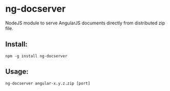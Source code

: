 ng-docserver
============

NodeJS module to serve AngularJS documents directly from distributed zip file.

Install:
--------
    npm -g install ng-docserver

Usage:
------

    ng-docserver angular-x.y.z.zip [port]
